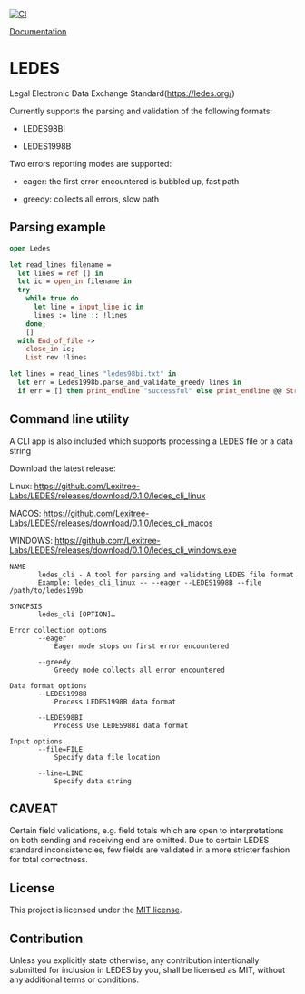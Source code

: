 [![CI](https://github.com/lexitree-labs/LEDES/actions/workflows/ci.yml/badge.svg)](https://github.com/lexitree-labs/LEDES/actions/workflows/ci.yml)

[Documentation](https://lexitree-labs.github.io/LEDES/LEDES)

# LEDES

Legal Electronic Data Exchange Standard(https://ledes.org/)

Currently supports the parsing and validation of the following formats:

- LEDES98BI

- LEDES1998B

Two errors reporting modes are supported:

- eager: the first error encountered is bubbled up, fast path

- greedy: collects all errors, slow path

## Parsing example

```ocaml
open Ledes

let read_lines filename =
  let lines = ref [] in
  let ic = open_in filename in
  try
    while true do
      let line = input_line ic in
      lines := line :: !lines
    done;
    []
  with End_of_file ->
    close_in ic;
    List.rev !lines

let lines = read_lines "ledes98bi.txt" in
  let err = Ledes1998b.parse_and_validate_greedy lines in
  if err = [] then print_endline "successful" else print_endline @@ String.concat "\n" err;
```

## Command line utility

A CLI app is also included which supports processing a LEDES file or a data string

Download the latest release:

Linux: https://github.com/Lexitree-Labs/LEDES/releases/download/0.1.0/ledes_cli_linux

MACOS: https://github.com/Lexitree-Labs/LEDES/releases/download/0.1.0/ledes_cli_macos

WINDOWS: https://github.com/Lexitree-Labs/LEDES/releases/download/0.1.0/ledes_cli_windows.exe

```
NAME
       ledes_cli - A tool for parsing and validating LEDES file format
       Example: ledes_cli_linux -- --eager --LEDES1998B --file /path/to/ledes199b

SYNOPSIS
       ledes_cli [OPTION]…

Error collection options
       --eager
           Eager mode stops on first error encountered

       --greedy
           Greedy mode collects all error encountered

Data format options
       --LEDES1998B
           Process LEDES1998B data format

       --LEDES98BI
           Process Use LEDES98BI data format

Input options
       --file=FILE
           Specify data file location

       --line=LINE
           Specify data string
```

## CAVEAT

Certain field validations, e.g. field totals which are open to interpretations on both sending and receiving end are omitted. Due to certain LEDES standard inconsistencies, few
fields are validated in a more stricter fashion for total correctness.

## License

This project is licensed under the [MIT license].

[MIT license]: https://github.com/lexitree-labs/LEDES/blob/main/LICENSE

## Contribution

Unless you explicitly state otherwise, any contribution intentionally submitted
for inclusion in LEDES by you, shall be licensed as MIT, without any additional
terms or conditions.